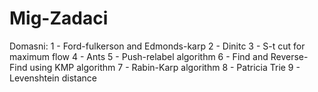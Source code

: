 # Mig-Zadaci
Domasni:
1 - Ford-fulkerson and Edmonds-karp
2 - Dinitc
3 - S-t cut for maximum flow
4 - Ants
5 - Push-relabel algorithm
6 - Find and Reverse-Find using KMP algorithm
7 - Rabin-Karp algorithm
8 - Patricia Trie
9 - Levenshtein distance
